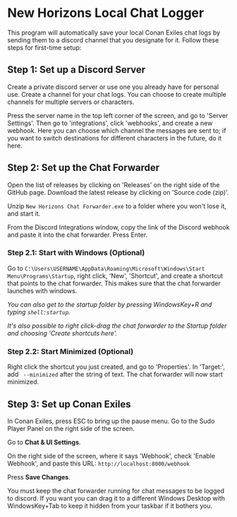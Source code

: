# New Horizons Local Chat Logger

This program will automatically save your local Conan Exiles chat logs by sending them to a discord channel that you designate for it.
Follow these steps for first-time setup:

## Step 1: Set up a Discord Server

Create a private discord server or use one you already have for personal use. Create a channel for your chat logs. You can choose to create multiple channels for multiple servers or characters.

Press the server name in the top left corner of the screen, and go to 'Server Settings'. Then go to 'integrations', click 'webhooks', and create a new webhook. Here you can choose which channel the messages are sent to; if you want to switch destinations for different characters in the future, do it here.

## Step 2: Set up the Chat Forwarder

Open the list of releases by clicking on 'Releases' on the right side of the GitHub page. Download the latest release by clicking on 'Source code (zip)'.

Unzip `New Horizons Chat Forwarder.exe` to a folder where you won't lose it, and start it.

From the Discord Integrations window, copy the link of the Discord webhook and paste it into the chat forwarder. Press Enter.

### Step 2.1: Start with Windows (Optional)

Go to `C:\Users\USERNAME\AppData\Roaming\Microsoft\Windows\Start Menu\Programs\Startup`, right click, 'New', 'Shortcut', and create a shortcut that points to the chat forwarder. This makes sure that the chat forwarder launches with windows.

*You can also get to the startup folder by pressing WindowsKey+R and typing `shell:startup`.*

*It's also possible to right click-drag the chat forwarder to the Startup folder and choosing 'Create shortcuts here'.*

### Step 2.2: Start Minimized (Optional)

Right click the shortcut you just created, and go to 'Properties'. In 'Target:', add ` --minimized` after the string of text. The chat forwarder will now start minimized.

## Step 3: Set up Conan Exiles
In Conan Exiles, press ESC to bring up the pause menu. Go to the Sudo Player Panel on the right side of the screen.

Go to **Chat & UI Settings**.

On the right side of the screen, where it says 'Webhook', check 'Enable Webhook', and paste this URL:
`http://localhost:8000/webhook`

Press **Save Changes**.

You must keep the chat forwarder running for chat messages to be logged to discord.
If you want you can drag it to a different Windows Desktop with WindowsKey+Tab to keep it hidden from your taskbar if it bothers you.
